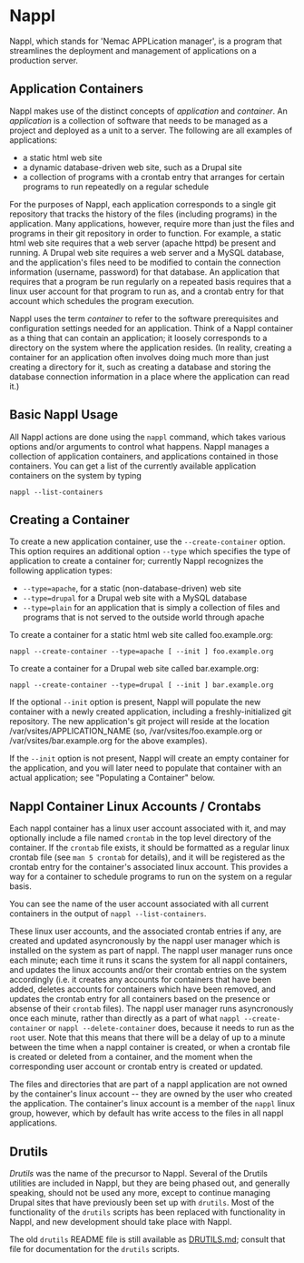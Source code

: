 Nappl
=====

Nappl, which stands for 'Nemac APPLication manager', is a program that
streamlines the deployment and management of applications on a production
server.

Application Containers
----------------------

Nappl makes use of the distinct concepts of *application* and *container*.
An *application* is a collection of software that needs to be managed as
a project and deployed as a unit to a server.  The following are all
examples of applications:

* a static html web site
* a dynamic database-driven web site, such as a Drupal site
* a collection of programs with a crontab entry that arranges
  for certain programs to run repeatedly on a regular schedule

For the purposes of Nappl, each application corresponds to a single
git repository that tracks the history of the files (including
programs) in the application.  Many applications, however, require
more than just the files and programs in their git repository in order
to function.  For example, a static html web site requires that a web
server (apache httpd) be present and running.  A Drupal web site
requires a web server and a MySQL database, and the application's
files need to be modified to contain the connection information
(username, password) for that database.  An application that requires
that a program be run regularly on a repeated basis requires that
a linux user account for that program to run as, and a crontab entry
for that account which schedules the program execution.

Nappl uses the term *container* to refer to the software prerequisites
and configuration settings needed for an application.  Think of a
Nappl container as a thing that can contain an application; it loosely
corresponds to a directory on the system where the application
resides.  (In reality, creating a container for an application often
involves doing much more than just creating a directory for it, such
as creating a database and storing the database connection information
in a place where the application can read it.)

Basic Nappl Usage
-----------------

All Nappl actions are done using the `nappl` command, which takes
various options and/or arguments to control what happens.
Nappl manages a collection of application containers, and applications
contained in those containers.  You can get a list of the currently
available application containers on the system by typing

    nappl --list-containers

Creating a Container
--------------------

To create a new application container, use the `--create-container`
option.  This option requires an additional option `--type` which
specifies the type of application to create a container for; currently
Nappl recognizes the following application types:

  * `--type=apache`, for a static (non-database-driven) web site
  * `--type=drupal` for a Drupal web site with a MySQL database
  * `--type=plain` for an application that is simply a collection of files and
    programs that is not served to the outside world through apache

To create a container for a static html web site called foo.example.org:

    nappl --create-container --type=apache [ --init ] foo.example.org
    
To create a container for a Drupal web site called bar.example.org:

    nappl --create-container --type=drupal [ --init ] bar.example.org
    
If the optional `--init` option is present, Nappl will populate the new
container with a newly created application, including a freshly-initialized
git repository.  The new application's git project will reside at the location
/var/vsites/APPLICATION_NAME (so, /var/vsites/foo.example.org or
/var/vsites/bar.example.org for the above examples).

If the `--init` option is not present, Nappl will create an empty container
for the application, and you will later need to populate that
container with an actual application; see "Populating a Container" below.

Nappl Container Linux Accounts / Crontabs
-------------------------------------------

Each nappl container has a linux user account associated with it, and
may optionally include a file named `crontab` in the top level
directory of the container.  If the `crontab` file exists, it should
be formatted as a regular linux crontab file (see `man 5 crontab` for
details), and it will be registered as the crontab entry for the
container's associated linux account.  This provides a way for a
container to schedule programs to run on the system on a regular
basis.

You can see the name of the user account associated with all current
containers in the output of `nappl --list-containers`.

These linux user accounts, and the associated crontab entries if any,
are created and updated asyncronously by the nappl user manager which
is installed on the system as part of nappl.  The nappl user manager
runs once each minute; each time it runs it scans the system for all
nappl containers, and updates the linux accounts and/or their crontab
entries on the system accordingly (i.e. it creates any accounts for
containers that have been added, deletes accounts for containers which
have been removed, and updates the crontab entry for all containers
based on the presence or absense of their `crontab` files).  The nappl
user manager runs asyncronously once each minute, rather than directly
as a part of what `nappl --create-container` or `nappl
--delete-container` does, because it needs to run as the `root`
user.  Note that this means that there will be a delay of up to a
minute between the time when a nappl container is created, or when a
crontab file is created or deleted from a container, and the moment
when the corresponding user account or crontab entry is created or
updated.

The files and directories that are part of a nappl application are not
owned by the container's linux account -- they are owned by the user
who created the application.  The container's linux account is a
member of the `nappl` linux group, however, which by default has write
access to the files in all nappl applications.

Drutils
-------

*Drutils* was the name of the precursor to Nappl.  Several of the
Drutils utilities are included in Nappl, but they are
being phased out, and generally speaking, should not be used
any more, except to continue managing Drupal sites that have previously
been set up with `drutils`.  Most of the functionality of the `drutils`
scripts has been replaced with functionality in Nappl, and new
development should take place with Nappl.

The old `drutils` README file is still available as
[DRUTILS.md](https://github.com/nemac/nappl/blob/master/DRUTILS.md);
consult that file for documentation for the `drutils` scripts.
